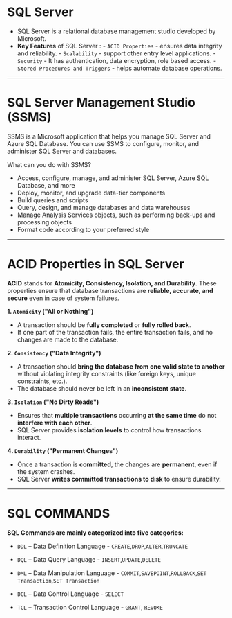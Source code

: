# SQL Server

- SQL Server is a relational database management studio developed by Microsoft.
- **Key Features** of SQL Server :
		- `ACID Properties` - ensures data integrity and reliability.
		- `Scalability` - support other entry level applications.
		- `Security` - It has authentication, data encryption, role based access.
		- `Stored Procedures and Triggers` - helps automate database operations.
---
# SQL Server Management Studio (SSMS)

 SSMS is a Microsoft application that helps you manage SQL Server and Azure SQL Database. You can use SSMS to configure, monitor, and administer SQL Server and databases. 

What can you do with SSMS? 
- Access, configure, manage, and administer SQL Server, Azure SQL Database, and more
- Deploy, monitor, and upgrade data-tier components
- Build queries and scripts
- Query, design, and manage databases and data warehouses
- Manage Analysis Services objects, such as performing back-ups and processing objects
- Format code according to your preferred style
---
# ACID Properties in SQL Server

**ACID** stands for **Atomicity, Consistency, Isolation, and Durability**. These properties ensure that database transactions are **reliable, accurate, and secure** even in case of system failures.

 **1️. `Atomicity` ("All or Nothing")**
- A transaction should be **fully completed** or **fully rolled back**.
- If one part of the transaction fails, the entire transaction fails, and no changes are made to the database.

 **2️. `Consistency` ("Data Integrity")**
- A transaction should **bring the database from one valid state to another** without violating integrity constraints (like foreign keys, unique constraints, etc.).
- The database should never be left in an **inconsistent state**.

**3️. `Isolation` ("No Dirty Reads")**
- Ensures that **multiple transactions** occurring **at the same time** do not **interfere with each other**.
- SQL Server provides **isolation levels** to control how transactions interact.

**4️. `Durability` ("Permanent Changes")**
- Once a transaction is **committed**, the changes are **permanent**, even if the system crashes.
- SQL Server **writes committed transactions to disk** to ensure durability.
---
# SQL COMMANDS

**SQL Commands are mainly categorized into five categories:**

- `DDL` – Data Definition Language 
		-  `CREATE`,`DROP`,`ALTER`,`TRUNCATE`

- `DQL` – Data Query Language 
		- `INSERT`,`UPDATE`,`DELETE`

- `DML` – Data Manipulation Language 
		- `COMMIT`,`SAVEPOINT`,`ROLLBACK`,`SET Transaction`,`SET Transaction`

- `DCL` – Data Control Language 
		- `SELECT`

- `TCL` – Transaction Control Language 
		- `GRANT`, `REVOKE` 

